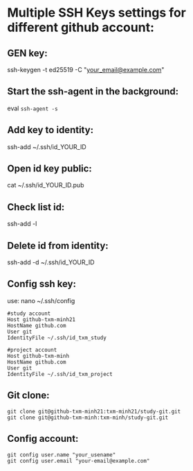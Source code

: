 # Multiple SSH Keys settings for different github account:

## GEN key:
ssh-keygen -t ed25519 -C "your_email@example.com"

## Start the ssh-agent in the background:
eval `ssh-agent -s`

## Add key to identity:
ssh-add ~/.ssh/id_YOUR_ID

## Open id key public:
cat ~/.ssh/id_YOUR_ID.pub

## Check list id:
ssh-add -l

## Delete id from identity:
ssh-add -d ~/.ssh/id_YOUR_ID

## Config ssh key:
use: nano ~/.ssh/config

```
#study account
Host github-txm-minh21
HostName github.com
User git
IdentityFile ~/.ssh/id_txm_study

#project account
Host github-txm-minh
HostName github.com
User git
IdentityFile ~/.ssh/id_txm_project
```

## Git clone:

```
git clone git@github-txm-minh21:txm-minh21/study-git.git
git clone git@github-txm-minh:txm-minh/study-git.git
```

## Config account:
```
git config user.name "your_usename"
git config user.email "your-email@example.com"
```
